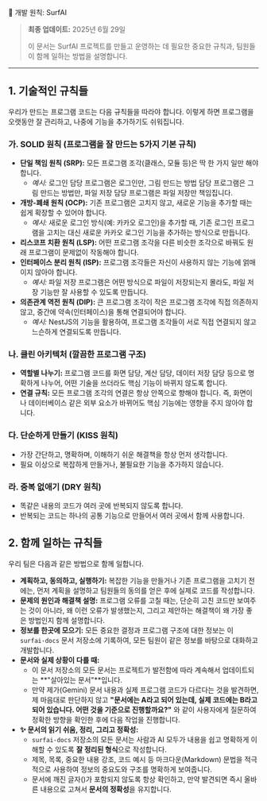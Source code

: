 🧭 개발 원칙: SurfAI

> **최종 업데이트:** 2025년 6월 29일
>
> 이 문서는 SurfAI 프로젝트를 만들고 운영하는 데 필요한 중요한 규칙과, 팀원들이 함께 일하는 방법을 설명합니다.

---

## 1. 기술적인 규칙들

우리가 만드는 프로그램 코드는 다음 규칙들을 따라야 합니다. 이렇게 하면 프로그램을 오랫동안 잘 관리하고, 나중에 기능을 추가하기도 쉬워집니다.

### 가. SOLID 원칙 (프로그램을 잘 만드는 5가지 기본 규칙)

-   **단일 책임 원칙 (SRP):** 모든 프로그램 조각(클래스, 모듈 등)은 딱 한 가지 일만 해야 합니다.
    -   *예시:* 로그인 담당 프로그램은 로그인만, 그림 만드는 방법 담당 프로그램은 그림 만드는 방법만, 파일 저장 담당 프로그램은 파일 저장만 책임집니다.
-   **개방-폐쇄 원칙 (OCP):** 기존 프로그램은 고치지 않고, 새로운 기능을 추가할 때는 쉽게 확장할 수 있어야 합니다.
    -   *예시:* 새로운 로그인 방식(예: 카카오 로그인)을 추가할 때, 기존 로그인 프로그램을 고치는 대신 새로운 카카오 로그인 기능을 추가하는 방식으로 만듭니다.
-   **리스코프 치환 원칙 (LSP):** 어떤 프로그램 조각을 다른 비슷한 조각으로 바꿔도 원래 프로그램이 문제없이 작동해야 합니다.
-   **인터페이스 분리 원칙 (ISP):** 프로그램 조각들은 자신이 사용하지 않는 기능에 얽매이지 않아야 합니다.
    -   *예시:* 파일 저장 프로그램은 어떤 방식으로 파일이 저장되는지 몰라도, 파일 저장 기능만 잘 사용할 수 있도록 만듭니다.
-   **의존관계 역전 원칙 (DIP):** 큰 프로그램 조각이 작은 프로그램 조각에 직접 의존하지 않고, 중간에 약속(인터페이스)을 통해 연결되어야 합니다.
    -   *예시:* NestJS의 기능을 활용하여, 프로그램 조각들이 서로 직접 연결되지 않고 느슨하게 연결되도록 만듭니다.

### 나. 클린 아키텍처 (깔끔한 프로그램 구조)

-   **역할별 나누기:** 프로그램 코드를 화면 담당, 계산 담당, 데이터 저장 담당 등으로 명확하게 나누어, 어떤 기술을 쓰더라도 핵심 기능이 바뀌지 않도록 합니다.
-   **연결 규칙:** 모든 프로그램 조각의 연결은 항상 안쪽으로 향해야 합니다. 즉, 화면이나 데이터베이스 같은 외부 요소가 바뀌어도 핵심 기능에는 영향을 주지 않아야 합니다.

### 다. 단순하게 만들기 (KISS 원칙)

-   가장 간단하고, 명확하며, 이해하기 쉬운 해결책을 항상 먼저 생각합니다.
-   필요 이상으로 복잡하게 만들거나, 불필요한 기능을 추가하지 않습니다.

### 라. 중복 없애기 (DRY 원칙)

-   똑같은 내용의 코드가 여러 곳에 반복되지 않도록 합니다.
-   반복되는 코드는 하나의 공통 기능으로 만들어서 여러 곳에서 함께 사용합니다.

## 2. 함께 일하는 규칙들

우리 팀은 다음과 같은 방법으로 함께 일합니다.

-   **계획하고, 동의하고, 실행하기:** 복잡한 기능을 만들거나 기존 프로그램을 고치기 전에는, 먼저 계획을 설명하고 팀원들의 동의를 얻은 후에 실제로 코드를 작성합니다.
-   **문제의 원인과 해결책 설명:** 프로그램 오류를 고칠 때는, 단순히 고친 코드만 보여주는 것이 아니라, 왜 이런 오류가 발생했는지, 그리고 제안하는 해결책이 왜 가장 좋은 방법인지 함께 설명합니다.
-   **정보를 한곳에 모으기:** 모든 중요한 결정과 프로그램 구조에 대한 정보는 이 `surfai-docs` 문서 저장소에 기록하여, 모든 팀원이 같은 정보를 바탕으로 대화하고 개발합니다.
-   **문서와 실제 상황이 다를 때:**
    -   이 문서 저장소의 모든 문서는 프로젝트가 발전함에 따라 계속해서 업데이트되는 **"살아있는 문서"**입니다.
    -   만약 제가(Gemini) 문서 내용과 실제 프로그램 코드가 다르다는 것을 발견하면, 제 마음대로 판단하지 않고 **"문서에는 A라고 되어 있는데, 실제 코드에는 B라고 되어 있습니다. 어떤 것을 기준으로 진행할까요?"** 와 같이 사용자에게 질문하여 정확한 방향을 확인한 후에 다음 작업을 진행합니다.
-   **✨ 문서의 읽기 쉬움, 정리, 그리고 정확성:**
    -   `surfai-docs` 저장소의 모든 문서는 사람과 AI 모두가 내용을 쉽고 명확하게 이해할 수 있도록 **잘 정리된 형식**으로 작성합니다.
    -   제목, 목록, 중요한 내용 강조, 코드 예시 등 마크다운(Markdown) 문법을 적극적으로 사용하여 정보의 중요도와 구조를 명확하게 보여줍니다.
    -   문서에 깨진 글자()가 포함되지 않도록 항상 확인하고, 만약 발견되면 즉시 올바른 내용으로 고쳐서 **문서의 정확성**을 유지합니다.